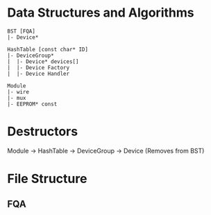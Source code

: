 # Data Structures and Algorithms

```
BST [FQA]
|- Device*

HashTable [const char* ID]
|- DeviceGroup*
|  |- Device* devices[]
|  |- Device Factory
|  |- Device Handler

Module
|- wire
|- mux
|- EEPROM* const

```

# Destructors

Module -> HashTable -> DeviceGroup -> Device (Removes from BST)

# File Structure

## FQA

<!-- TODO -->

## 